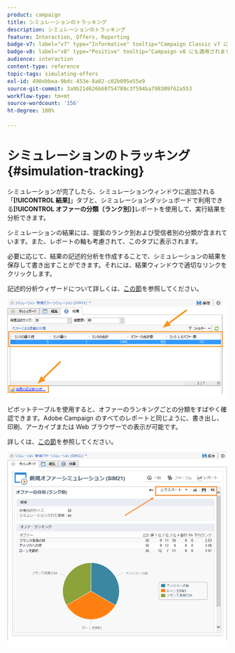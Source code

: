 ```yaml
---
product: campaign
title: シミュレーションのトラッキング
description: シミュレーションのトラッキング
feature: Interaction, Offers, Reporting
badge-v7: label="v7" type="Informative" tooltip="Campaign Classic v7 に適用されます"
badge-v8: label="v8" type="Positive" tooltip="Campaign v8 にも適用されます"
audience: interaction
content-type: reference
topic-tags: simulating-offers
exl-id: 490ebbea-9bdc-453e-8a02-c02b095e55e9
source-git-commit: 3a9b21d626b60754789c3f594ba798309f62a553
workflow-type: tm+mt
source-wordcount: '156'
ht-degree: 100%

---
```


# シミュレーションのトラッキング{#simulation-tracking}



シミュレーションが完了したら、シミュレーションウィンドウに追加される「**[!UICONTROL 結果]**」タブと、シミュレーションダッシュボードで利用できる&#x200B;**[!UICONTROL オファーの分類（ランク別）]**&#x200B;レポートを使用して、実行結果を分析できます。

シミュレーションの結果には、提案のランク別および受信者別の分類が含まれています。また、レポートの軸も考慮されて、このタブに表示されます。

必要に応じて、結果の記述的分析を作成することで、シミュレーションの結果を保存して書き出すことができます。それには、結果ウィンドウで適切なリンクをクリックします。

記述的分析ウィザードについて詳しくは、[この節](../../reporting/using/about-descriptive-analysis.md)を参照してください。

![](assets/offer_simulation_012.png)

ピボットテーブルを使用すると、オファーのランキングごとの分類をすばやく確認できます。Adobe Campaign のすべてのレポートと同じように、書き出し、印刷、アーカイブまたは Web ブラウザーでの表示が可能です。

詳しくは、[この節](../../reporting/using/actions-on-reports.md)を参照してください。

![](assets/offer_simulation_013.png)
